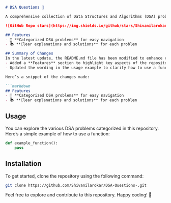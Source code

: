 ```markdown
# DSA Questions 🤖

A comprehensive collection of Data Structures and Algorithms (DSA) problems to help developers and learners practice and enhance their coding skills through a variety of algorithmic challenges.

![GitHub Repo stars](https://img.shields.io/github/stars/Shivanilarokar/DSA-Questions-) ![GitHub forks](https://img.shields.io/github/forks/Shivanilarokar/DSA-Questions-) ![GitHub issues](https://img.shields.io/github/issues/Shivanilarokar/DSA-Questions-)

## Features
- 🚀 **Categorized DSA problems** for easy navigation
- 📚 **Clear explanations and solutions** for each problem

## Summary of Changes
In the latest update, the README.md file has been modified to enhance clarity and provide a more straightforward usage example. The changes include:
- Added a **Features** section to highlight key aspects of the repository.
- Updated the wording in the usage example to clarify how to use a function from the repository.

Here’s a snippet of the changes made:

```markdown
## Features
- 🚀 **Categorized DSA problems** for easy navigation
- 📚 **Clear explanations and solutions** for each problem
```

## Usage
You can explore the various DSA problems categorized in this repository. Here’s a simple example of how to use a function:

```python
def example_function():
    pass
```

## Installation
To get started, clone the repository using the following command:

```bash
git clone https://github.com/Shivanilarokar/DSA-Questions-.git
```

Feel free to explore and contribute to this repository. Happy coding! 🚀
```